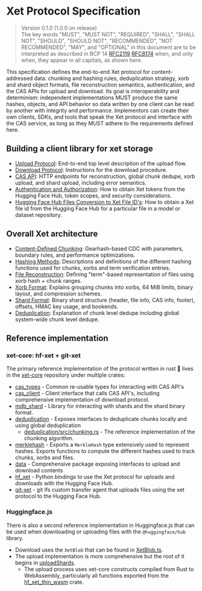 # Xet Protocol Specification

> Version 0.1.0 (1.0.0 on release)  
> The key words "MUST", "MUST NOT", "REQUIRED", "SHALL", "SHALL NOT", "SHOULD", "SHOULD NOT", "RECOMMENDED", "NOT RECOMMENDED", "MAY", and "OPTIONAL" in this document are to be interpreted as described in BCP 14 [RFC2119](https://www.ietf.org/rfc/rfc2119.txt) [RFC8174](https://www.ietf.org/rfc/rfc8174.txt)
when, and only when, they appear in all capitals, as shown here.

This specification defines the end-to-end Xet protocol for content-addressed data: chunking and hashing rules, deduplication strategy, xorb and shard object formats, file reconstruction semantics, authentication, and the CAS APIs for upload and download.
Its goal is interoperability and determinism: independent implementations MUST produce the same hashes, objects, and API behavior so data written by one client can be read by another with integrity and performance.
Implementors can create their own clients, SDKs, and tools that speak the Xet protocol and interface with the CAS service, as long as they MUST adhere to the requirements defined here.

## Building a client library for xet storage

- [Upload Protocol](./upload-protocol): End-to-end top level description of the upload flow.
- [Download Protocol](./download-protocol): Instructions for the download procedure.
- [CAS API](./api): HTTP endpoints for reconstruction, global chunk dedupe, xorb upload, and shard upload, including error semantics.
- [Authentication and Authorization](./auth): How to obtain Xet tokens from the Hugging Face Hub, token scopes, and security considerations.
- [Hugging Face Hub Files Conversion to Xet File ID's](./file-id): How to obtain a Xet file id from the Hugging Face Hub for a particular file in a model or dataset repository.

## Overall Xet architecture

- [Content-Defined Chunking](./chunking): Gearhash-based CDC with parameters, boundary rules, and performance optimizations.
- [Hashing Methods](./hashing): Descriptions and definitions of the different hashing functions used for chunks, xorbs and term verification entries.
- [File Reconstruction](./file-reconstruction): Defining "term"-based representation of files using xorb hash + chunk ranges.
- [Xorb Format](./xorb): Explains grouping chunks into xorbs, 64 MiB limits, binary layout, and compression schemes.
- [Shard Format](./shard): Binary shard structure (header, file info, CAS info, footer), offsets, HMAC key usage, and bookends.
- [Deduplication](./deduplication): Explanation of chunk level dedupe including global system-wide chunk level dedupe.

## Reference implementation

### xet-core: hf-xet + git-xet

The primary reference implementation of the protocol written in rust 🦀 lives in the [xet-core](https://github.com/huggingface/xet-core) repository under multiple crates:

- [cas_types](https://github.com/huggingface/xet-core/tree/main/cas_types) - Common re-usable types for interacting with CAS API's
- [cas_client](https://github.com/huggingface/xet-core/tree/main/cas_client) - Client interface that calls CAS API's, including comprehensive implementation of download protocol.
- [mdb_shard](https://github.com/huggingface/xet-core/tree/main/mdb_shard) - Library for interacting with shards and the shard binary format.
- [deduplication](https://github.com/huggingface/xet-core/tree/main/deduplication) - Exposes interfaces to deduplicate chunks locally and using global deduplication
  - [deduplication/src/chunking.rs](https://github.com/huggingface/xet-core/blob/main/deduplication/src/chunking.rs) - The reference implementation of the chunking algorithm.
- [merklehash](https://github.com/huggingface/xet-core/tree/main/merklehash) - Exports a `MerkleHash` type extensively used to represent hashes. Exports functions to compute the different hashes used to track chunks, xorbs and files.
- [data](https://github.com/huggingface/xet-core/tree/main/data) - Comprehensive package exposing interfaces to upload and download contents
- [hf_xet](https://github.com/huggingface/xet-core/tree/main/hf_xet) - Python bindings to use the Xet protocol for uploads and downloads with the Hugging Face Hub.
- [git-xet](ttps://github.com/huggingface/xet-core/tree/main/git-xet) - git lfs custom transfer agent that uploads files using the xet protocol to the Hugging Face Hub.

### Huggingface.js

There is also a second reference implementation in Huggingface.js that can be used when downloading or uploading files with the `@huggingface/hub` library.

- Download uses the `XetBlob` that can be found in [XetBlob.ts](https://github.com/huggingface/huggingface.js/blob/main/packages/hub/src/utils/XetBlob.ts).
- The upload implementation is more comprehensive but the root of it begins in [uploadShards](https://github.com/huggingface/huggingface.js/blob/main/packages/hub/src/utils/uploadShards.ts).
  - The upload process uses xet-core constructs compiled from Rust to WebAssembly, particularly all functions exported from the [hf_xet_thin_wasm](https://github.com/huggingface/xet-core/tree/main/hf_xet_thin_wasm) crate.
